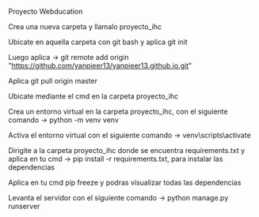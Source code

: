 Proyecto Webducation

Crea una nueva carpeta y llamalo proyecto_ihc

Ubicate en aquella carpeta con git bash y aplica git init

Luego aplica -> git remote add origin "https://github.com/yanpieer13/yanpieer13.github.io.git"

Aplica git pull origin master

Ubicate mediante el cmd en la carpeta proyecto_ihc

Crea un entorno virtual en la carpeta proyecto_ihc, con el siguiente comando -> python -m venv venv  

Activa el entorno virtual con el siguiente comando -> venv\scripts\activate

Dirigite a la carpeta proyecto_ihc donde se encuentra requirements.txt y aplica en tu cmd -> pip install -r requirements.txt, para instalar las dependencias

Aplica en tu cmd pip freeze y podras visualizar todas las dependencias

Levanta el servidor con el siguiente comando -> python manage.py runserver

